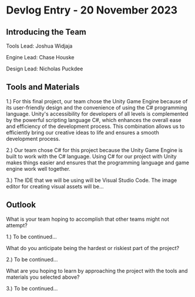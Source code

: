 # Devlog Entry - 20 November 2023
## Introducing the Team
Tools Lead: Joshua Widjaja

Engine Lead: Chase Houske

Design Lead: Nicholas Puckdee

## Tools and Materials
1.) For this final project, our team chose the Unity Game Engine because of its user-friendly design and the convenience of using the C# programming language. Unity's accessibility for developers of all levels is complemented by the powerful scripting language C#, which enhances the overall ease and efficiency of the development process. This combination allows us to efficiently bring our creative ideas to life and ensures a smooth development process.

2.) Our team chose C# for this project because the Unity Game Engine is built to work with the C# language. Using C# for our project with Unity makes things easier and ensures that the programming language and game engine work well together.

3.) The IDE that we will be using will be Visual Studio Code. The image editor for creating visual assets will be...

## Outlook
What is your team hoping to accomplish that other teams might not attempt?

1.) To be continued...

What do you anticipate being the hardest or riskiest part of the project?

2.) To be continued...

What are you hoping to learn by approaching the project with the tools and materials you selected above?

3.) To be continued...
